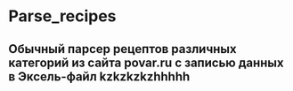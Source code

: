 # Parse_recipes
## Обычный парсер рецептов различных категорий из сайта povar.ru с записью данных в Эксель-файл kzkzkzkzhhhhh


